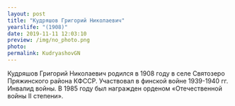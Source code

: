 ```yaml
---
layout: post
title: "Кудряшов Григорий Николаевич"
yearslife: "(1908)"
date: 2019-11-11 12:03:10
preview: /img/no_photo.png
photo:
permalink: KudryashovGN
---
```


Кудряшов Григорий Николаевич родился в 1908 году в селе Святозеро Пряжинского района КФССР. Участвовал в финской войне 1939-1940 гг. Инвалид войны. В 1985 году был награжден орденом «Отечественной войны II степени».
